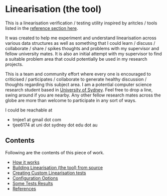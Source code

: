 # Linearisation (the tool)

This is a linearisation verification / testing utility inspired by aritcles / tools listed in the
[reference section here](docs/references.md).

It was created to help me experiment and understand linearisation across various data structures
as well as something that I could learn / discuss / collaborate / share / spikes thoughts and problems
with my supervisor and fellow university mates. It is also an initial attempt with my supervisor to find a
suitable problem area that could potentially be used in my research projects.

This is a team and community effort where every one is encouraged to criticised / participates / collaborate
to generate healthy discussion / thoughts regarding this subject area. I am a potential computer science research
student based in [University of Sydney](http://sydney.edu.au). Feel free to drop a line, swing around if you
are nearby. Any other fellow research mates across the globe are more than welcome to participate in any sort of ways.

I could be reachable at
- tmjee1 at gmail dot com
- tjee6174 at uni dot sydney dot edu dot au

## Contents
Following are the contents of this piece of work.

- [How it works](docs/how_it_works.md)
- [Building Linearisation (the tool) from source](docs/building.md)
- [Creating Custom Linearisation tests](docs/create_custom_linearisation_tests.md)
- [Configuration Options](docs/configuration_options.md)
- [Some Tests Results](docs/some_tests_results.md)
- [References](docs/references.md)


